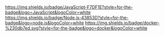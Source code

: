 https://img.shields.io/badge/JavaScript-F7DF1E?style=for-the-badge&logo=JavaScript&logoColor=white
https://img.shields.io/badge/Node.js-43853D?style=for-the-badge&logo=node.js&logoColor=white
https://img.shields.io/badge/docker-%230db7ed.svg?style=for-the-badge&logo=docker&logoColor=white
